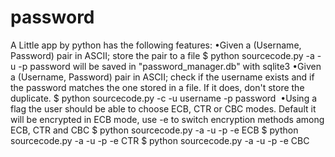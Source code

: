# password
A Little app by python has the following features:
•Given a (Username, Password) pair in ASCII; store the pair to a file
$ python sourcecode.py -a -u <username> -p <password>
password will be saved in "password_manager.db" with sqlite3 
•Given a (Username, Password) pair in ASCII; check if the username exists and if the password matches the one stored in a file. If it does, don't store the duplicate.
$ python sourcecode.py -c -u username -p password 
•Using a flag the user should be able to choose ECB, CTR or CBC modes.
Default it will be encrypted in ECB mode, use -e to switch encryption methods among ECB, CTR and CBC 
$ python sourcecode.py -a -u <username> -p <password> -e ECB 
$ python sourcecode.py -a -u <username> -p <password> -e CTR
$ python sourcecode.py -a -u <username> -p <password> -e CBC
